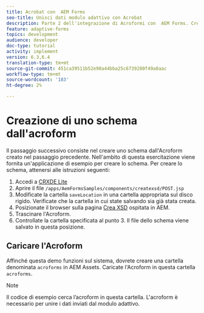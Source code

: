 ```yaml
---
title: Acrobat con  AEM Forms
seo-title: Unisci dati modulo adattivo con Acrobat
description: Parte 2 dell'integrazione di Acroformi con  AEM Forms. Creare uno schema da un modulo.
feature: adaptive-forms
topics: development
audience: developer
doc-type: tutorial
activity: implement
version: 6.3,6.4
translation-type: tm+mt
source-git-commit: 451ca39511b52e90a44bba25c6739280f49a0aac
workflow-type: tm+mt
source-wordcount: '183'
ht-degree: 2%

---
```



# Creazione di uno schema dall&#39;acroform

Il passaggio successivo consiste nel creare uno schema dall&#39;Acroform creato nel passaggio precedente. Nell&#39;ambito di questa esercitazione viene fornita un&#39;applicazione di esempio per creare lo schema. Per creare lo schema, attenersi alle istruzioni seguenti:

1. Accedi a [CRXDE Lite](http://localhost:4502/crx/de)
2. Aprire il file `/apps/AemFormsSamples/components/createxsd/POST.jsp`
3. Modificate la cartella `saveLocation` in una cartella appropriata sul disco rigido. Verificate che la cartella in cui state salvando sia già stata creata.
4. Posizionate il browser sulla pagina [Crea XSD](http://localhost:4502/content/DocumentServices/CreateXsd.html) ospitata in AEM.
5. Trascinare l&#39;Acroform.
6. Controllate la cartella specificata al punto 3. Il file dello schema viene salvato in questa posizione.

## Caricare l&#39;Acroform

Affinché questa demo funzioni sul sistema, dovrete creare una cartella denominata `acroforms` in  AEM Assets. Caricate l&#39;Acroform in questa cartella `acroforms`.

>[!NOTE]
>
>Il codice di esempio cerca l’acroform in questa cartella. L&#39;acroform è necessario per unire i dati inviati dal modulo adattivo.
